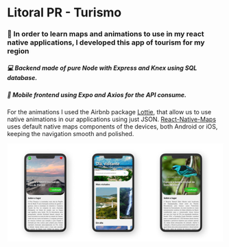# Litoral PR - Turismo

### :ocean: In order to learn maps and animations to use in my react native applications, I developed this app of tourism for my region

##### :computer: Backend made of pure Node with Express and Knex using SQL database. 
##### :iphone: Mobile frontend using Expo and Axios for the API consume.

For the animations I used the Airbnb package [Lottie](https://github.com/react-native-community/lottie-react-native), that allow us to use native animations in our applications using just JSON.
[React-Native-Maps](https://github.com/react-native-community/react-native-maps) uses default native maps components of the devices, both Android or iOS, keeping the navigation smooth and polished.

![Mockups](https://github.com/andersonalexdurante/litoralpr-turismo/blob/master/mobile/assets/mockups.jpg)
